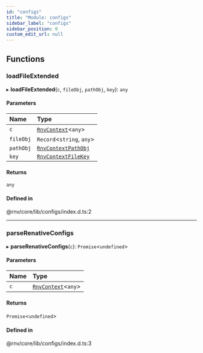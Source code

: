 ```yaml
---
id: "configs"
title: "Module: configs"
sidebar_label: "configs"
sidebar_position: 0
custom_edit_url: null
---
```


## Functions

### loadFileExtended

▸ **loadFileExtended**(`c`, `fileObj`, `pathObj`, `key`): `any`

#### Parameters

| Name | Type |
| :------ | :------ |
| `c` | [`RnvContext`](../interfaces/context_types.RnvContext.md)\<`any`\> |
| `fileObj` | `Record`\<`string`, `any`\> |
| `pathObj` | [`RnvContextPathObj`](../interfaces/context_types.RnvContextPathObj.md) |
| `key` | [`RnvContextFileKey`](context_types.md#rnvcontextfilekey) |

#### Returns

`any`

#### Defined in

@rnv/core/lib/configs/index.d.ts:2

___

### parseRenativeConfigs

▸ **parseRenativeConfigs**(`c`): `Promise`\<`undefined`\>

#### Parameters

| Name | Type |
| :------ | :------ |
| `c` | [`RnvContext`](../interfaces/context_types.RnvContext.md)\<`any`\> |

#### Returns

`Promise`\<`undefined`\>

#### Defined in

@rnv/core/lib/configs/index.d.ts:3
